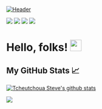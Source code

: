 [![Header](https://pbs.twimg.com/profile_banners/984843402/1598550082/1080x360 "Header")](https://pbs.twimg.com/profile_banners/984843402/1598550082/1080x360)

[<img src="https://img.shields.io/badge/twitter-%231DA1F2.svg?&style=for-the-badge&logo=twitter&logoColor=white" />](https://twitter.com/Tcsalist) [<img src="https://img.shields.io/badge/medium-%2312100E.svg?&style=for-the-badge&logo=medium&logoColor=white" />](https://medium.com/@tcheutchouasteve)  [<img src="https://img.shields.io/badge/linkedin-%230077B5.svg?&style=for-the-badge&logo=linkedin&logoColor=white" />](https://www.linkedin.com/in/tcheutchoua-steve-1bb0a2a0/) [<img src = "https://img.shields.io/badge/vero-%23E4405F.svg?&style=for-the-badge&logo=instagram&logoColor=white">](https://www.vero.co/tsteve) 

# Hello, folks! <img src="https://raw.githubusercontent.com/MartinHeinz/MartinHeinz/master/wave.gif" width="30px">


## My GitHub Stats &#x1f4c8;
[![Tcheutchoua Steve's github stats](https://github-readme-stats.vercel.app/api?username=Tcheutchoua-Steve&show_icons=true&theme=radical)](https://github.com/anuraghazra/github-readme-stats)

<a href="https://github.com/Tcheutchoua-Steve/Tcheutchoua-Steve">
  <img align="center" src="https://github-readme-stats.vercel.app/api/top-langs/?username=Tcheutchoua-Steve&hide=php,html&title_color=ffffff&text_color=c9cacc&icon_color=2bbc8a&bg_color=1d1f21" />
</a>
